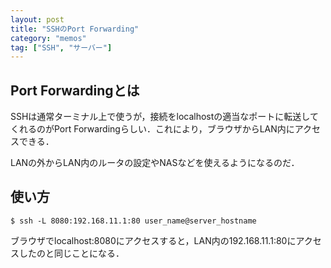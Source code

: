 ```yaml
---
layout: post
title: "SSHのPort Forwarding"
category: "memos"
tag: ["SSH", "サーバー"]
---
```


## Port Forwardingとは

SSHは通常ターミナル上で使うが，接続をlocalhostの適当なポートに転送してくれるのがPort Forwardingらしい．これにより，ブラウザからLAN内にアクセスできる．

LANの外からLAN内のルータの設定やNASなどを使えるようになるのだ．

<!--more-->

## 使い方


	$ ssh -L 8080:192.168.11.1:80 user_name@server_hostname

ブラウザでlocalhost:8080にアクセスすると，LAN内の192.168.11.1:80にアクセスしたのと同じことになる．

